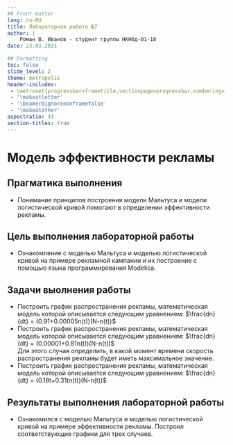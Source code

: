 ```yaml
---
## Front matter
lang: ru-RU
title: Лабораторная работа №7
author: |
	Роман В. Иванов - студент группы НКНбд-01-18
date: 23.03.2021

## Formatting
toc: false
slide_level: 2
theme: metropolis
header-includes: 
 - \metroset{progressbar=frametitle,sectionpage=progressbar,numbering=fraction}
 - '\makeatletter'
 - '\beamer@ignorenonframefalse'
 - '\makeatother'
aspectratio: 43
section-titles: true
---
```


# Модель эффективности рекламы

## Прагматика выполнения

- Понимание принципов построения модели Мальтуса и модели логистической кривой помогают в определении эффективности рекламы.

## Цель выполнения лабораторной работы

- Ознакомление с моделью Мальтуса и моделью логистической кривой на примере рекламной кампании  и их построение с помощью языка программирования Modelica. 

## Задачи выолнения работы

- Построить график распространения рекламы, математическая модель которой описывается следующим уравнением: $\frac{dn}{dt} = (0.91+0.00005n(t))(N-n(t))$
- Построить график распространения рекламы, математическая модель которой описывается следующим уравнением: $\frac{dn}{dt} = (0.00001+0.81n(t))(N-n(t))$  
Для этого случая определить, в какой момент времени скорость распространения рекламы будет иметь максимальное значение.
- Построить график распространения рекламы, математическая модель которой описывается следующим уравнением: $\frac{dn}{dt} = (0.18t+0.31tn(t))(N-n(t))$

## Результаты выполнения лабораторной работы

- Ознакомился с моделью Мальтуса и моделью логистической кривой на примере эффективности рекламы. Построил соответствующие графики для трех случаев.